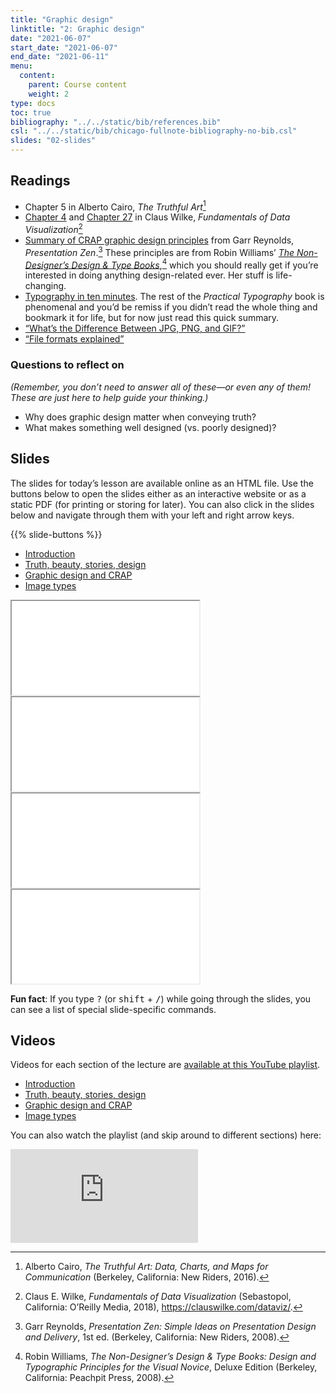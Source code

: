 ```yaml
---
title: "Graphic design"
linktitle: "2: Graphic design"
date: "2021-06-07"
start_date: "2021-06-07"
end_date: "2021-06-11"
menu:
  content:
    parent: Course content
    weight: 2
type: docs
toc: true
bibliography: "../../static/bib/references.bib"
csl: "../../static/bib/chicago-fullnote-bibliography-no-bib.csl"
slides: "02-slides"
---
```


## Readings

-   <i class="fas fa-book"></i> Chapter 5 in Alberto Cairo, *The Truthful Art*[^1]
-   <i class="fas fa-book"></i> [Chapter 4](https://clauswilke.com/dataviz/color-basics.html) and [Chapter 27](https://clauswilke.com/dataviz/image-file-formats.html) in Claus Wilke, *Fundamentals of Data Visualization*[^2]
-   <i class="far fa-file-pdf"></i> [Summary of CRAP graphic design principles](http://www.presentationzen.com/chapter6_spread.pdf) from Garr Reynolds, *Presentation Zen*.[^3] These principles are from Robin Williams’ [*The Non-Designer’s Design & Type Books*](https://www.amazon.com/Non-Designers-Design-Book-4th/dp/0133966151),[^4] which you should really get if you’re interested in doing anything design-related ever. Her stuff is life-changing.
-   <i class="fas fa-external-link-square-alt"></i> [Typography in ten minutes](https://practicaltypography.com/typography-in-ten-minutes.html). The rest of the *Practical Typography* book is phenomenal and you’d be remiss if you didn’t read the whole thing and bookmark it for life, but for now just read this quick summary.
-   <i class="fas fa-external-link-square-alt"></i> [“What’s the Difference Between JPG, PNG, and GIF?”](https://gizmodo.com/5656669/whats-the-difference-between-jpg-png-and-gif)
-   <i class="fas fa-external-link-square-alt"></i> [“File formats explained”](https://www.theglowstudio.com/file-formats-explained/)

### Questions to reflect on

*(Remember, you don’t need to answer all of these—or even any of them! These are just here to help guide your thinking.)*

-   Why does graphic design matter when conveying truth?
-   What makes something well designed (vs. poorly designed)?

## Slides

The slides for today’s lesson are available online as an HTML file. Use the buttons below to open the slides either as an interactive website or as a static PDF (for printing or storing for later). You can also click in the slides below and navigate through them with your left and right arrow keys.

{{% slide-buttons %}}

<ul class="nav nav-tabs" id="slide-tabs" role="tablist">
<li class="nav-item">
<a class="nav-link active" id="introduction-tab" data-toggle="tab" href="#introduction" role="tab" aria-controls="introduction" aria-selected="true">Introduction</a>
</li>
<li class="nav-item">
<a class="nav-link" id="truth-beauty-stories-design-tab" data-toggle="tab" href="#truth-beauty-stories-design" role="tab" aria-controls="truth-beauty-stories-design" aria-selected="false">Truth, beauty, stories, design</a>
</li>
<li class="nav-item">
<a class="nav-link" id="graphic-design-and-crap-tab" data-toggle="tab" href="#graphic-design-and-crap" role="tab" aria-controls="graphic-design-and-crap" aria-selected="false">Graphic design and CRAP</a>
</li>
<li class="nav-item">
<a class="nav-link" id="image-types-tab" data-toggle="tab" href="#image-types" role="tab" aria-controls="image-types" aria-selected="false">Image types</a>
</li>
</ul>

<div id="slide-tabs" class="tab-content">

<div id="introduction" class="tab-pane fade show active" role="tabpanel" aria-labelledby="introduction-tab">

<div class="embed-responsive embed-responsive-16by9">

<iframe class="embed-responsive-item" src="/slides/02-slides.html#1">
</iframe>

</div>

</div>

<div id="truth-beauty-stories-design" class="tab-pane fade" role="tabpanel" aria-labelledby="truth-beauty-stories-design-tab">

<div class="embed-responsive embed-responsive-16by9">

<iframe class="embed-responsive-item" src="/slides/02-slides.html#truth-beauty-design">
</iframe>

</div>

</div>

<div id="graphic-design-and-crap" class="tab-pane fade" role="tabpanel" aria-labelledby="graphic-design-and-crap-tab">

<div class="embed-responsive embed-responsive-16by9">

<iframe class="embed-responsive-item" src="/slides/02-slides.html#design-crap">
</iframe>

</div>

</div>

<div id="image-types" class="tab-pane fade" role="tabpanel" aria-labelledby="image-types-tab">

<div class="embed-responsive embed-responsive-16by9">

<iframe class="embed-responsive-item" src="/slides/02-slides.html#image-types">
</iframe>

</div>

</div>

</div>

<div class="fyi">

**Fun fact**: If you type <kbd>?</kbd> (or <kbd>shift</kbd> + <kbd>/</kbd>) while going through the slides, you can see a list of special slide-specific commands.

</div>

## Videos

Videos for each section of the lecture are [available at this YouTube playlist](https://www.youtube.com/playlist?list=PLS6tnpTr39sEznTwka0EmWfkkphjncq7U).

-   [Introduction](https://www.youtube.com/watch?v=ny7HYqyVNp4&list=PLS6tnpTr39sEznTwka0EmWfkkphjncq7U)
-   [Truth, beauty, stories, design](https://www.youtube.com/watch?v=SXW0RtenLgk&list=PLS6tnpTr39sEznTwka0EmWfkkphjncq7U)
-   [Graphic design and CRAP](https://www.youtube.com/watch?v=iuEwh2EnIcw&list=PLS6tnpTr39sEznTwka0EmWfkkphjncq7U)
-   [Image types](https://www.youtube.com/watch?v=j0aqBmRV66A&list=PLS6tnpTr39sEznTwka0EmWfkkphjncq7U)

You can also watch the playlist (and skip around to different sections) here:

<div class="embed-responsive embed-responsive-16by9">

<iframe class="embed-responsive-item" src="https://www.youtube.com/embed/playlist?list=PLS6tnpTr39sEznTwka0EmWfkkphjncq7U" frameborder="0" allow="accelerometer; autoplay; encrypted-media; gyroscope; picture-in-picture" allowfullscreen>
</iframe>

</div>

[^1]: Alberto Cairo, *The Truthful Art: Data, Charts, and Maps for Communication* (Berkeley, California: New Riders, 2016).

[^2]: Claus E. Wilke, *Fundamentals of Data Visualization* (Sebastopol, California: O’Reilly Media, 2018), <https://clauswilke.com/dataviz/>.

[^3]: Garr Reynolds, *Presentation Zen: Simple Ideas on Presentation Design and Delivery*, 1st ed. (Berkeley, California: New Riders, 2008).

[^4]: Robin Williams, *The Non-Designer’s Design & Type Books: Design and Typographic Principles for the Visual Novice*, Deluxe Edition (Berkeley, California: Peachpit Press, 2008).
